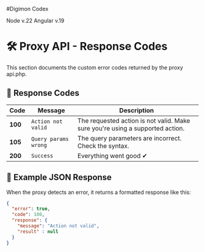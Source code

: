 #Digimon Codex

Node v.22
Angular v.19

# 🛠️ Proxy API - Response Codes

This section documents the custom error codes returned by the proxy api.php.

## 🔢 **Response Codes**
| Code  | Message                   | Description |
|-------|----------------------------|-------------|
| **100** | `Action not valid` | The requested action is not valid. Make sure you're using a supported action. |
| **105** | `Query params wrong` | The query parameters are incorrect. Check the syntax. |
| **200** | `Success` | Everything went good ✔ |

## 📌 **Example JSON Response**
When the proxy detects an error, it returns a formatted response like this:

```json
{
  "error": true,
  "code": 100,
  "response": {
    "message": "Action not valid",
    "result" : null
  }
}